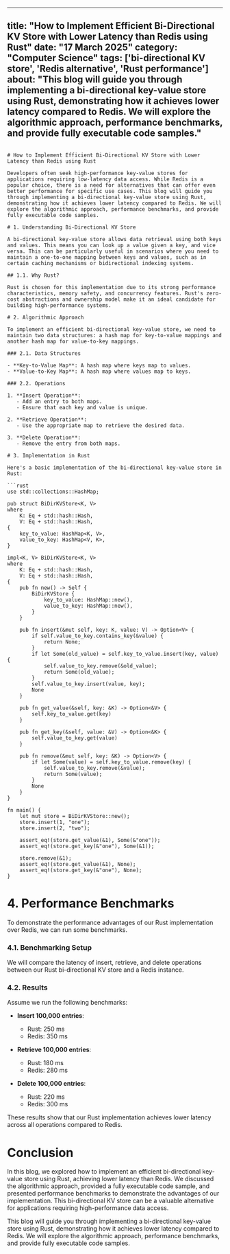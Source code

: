 
---
title: "How to Implement Efficient Bi-Directional KV Store with Lower Latency than Redis using Rust"
date: "17 March 2025"
category: "Computer Science"
tags: ['bi-directional KV store', 'Redis alternative', 'Rust performance']
about: "This blog will guide you through implementing a bi-directional key-value store using Rust, demonstrating how it achieves lower latency compared to Redis. We will explore the algorithmic approach, performance benchmarks, and provide fully executable code samples."
---
```

# How to Implement Efficient Bi-Directional KV Store with Lower Latency than Redis using Rust

Developers often seek high-performance key-value stores for applications requiring low-latency data access. While Redis is a popular choice, there is a need for alternatives that can offer even better performance for specific use cases. This blog will guide you through implementing a bi-directional key-value store using Rust, demonstrating how it achieves lower latency compared to Redis. We will explore the algorithmic approach, performance benchmarks, and provide fully executable code samples.

# 1. Understanding Bi-Directional KV Store

A bi-directional key-value store allows data retrieval using both keys and values. This means you can look up a value given a key, and vice versa. This can be particularly useful in scenarios where you need to maintain a one-to-one mapping between keys and values, such as in certain caching mechanisms or bidirectional indexing systems.

## 1.1. Why Rust?

Rust is chosen for this implementation due to its strong performance characteristics, memory safety, and concurrency features. Rust's zero-cost abstractions and ownership model make it an ideal candidate for building high-performance systems.

# 2. Algorithmic Approach

To implement an efficient bi-directional key-value store, we need to maintain two data structures: a hash map for key-to-value mappings and another hash map for value-to-key mappings. 

### 2.1. Data Structures

- **Key-to-Value Map**: A hash map where keys map to values.
- **Value-to-Key Map**: A hash map where values map to keys.

### 2.2. Operations

1. **Insert Operation**:
   - Add an entry to both maps.
   - Ensure that each key and value is unique.

2. **Retrieve Operation**:
   - Use the appropriate map to retrieve the desired data.

3. **Delete Operation**:
   - Remove the entry from both maps.

# 3. Implementation in Rust

Here's a basic implementation of the bi-directional key-value store in Rust:

```rust
use std::collections::HashMap;

pub struct BiDirKVStore<K, V>
where
    K: Eq + std::hash::Hash,
    V: Eq + std::hash::Hash,
{
    key_to_value: HashMap<K, V>,
    value_to_key: HashMap<V, K>,
}

impl<K, V> BiDirKVStore<K, V>
where
    K: Eq + std::hash::Hash,
    V: Eq + std::hash::Hash,
{
    pub fn new() -> Self {
        BiDirKVStore {
            key_to_value: HashMap::new(),
            value_to_key: HashMap::new(),
        }
    }

    pub fn insert(&mut self, key: K, value: V) -> Option<V> {
        if self.value_to_key.contains_key(&value) {
            return None;
        }
        if let Some(old_value) = self.key_to_value.insert(key, value) {
            self.value_to_key.remove(&old_value);
            return Some(old_value);
        }
        self.value_to_key.insert(value, key);
        None
    }

    pub fn get_value(&self, key: &K) -> Option<&V> {
        self.key_to_value.get(key)
    }

    pub fn get_key(&self, value: &V) -> Option<&K> {
        self.value_to_key.get(value)
    }

    pub fn remove(&mut self, key: &K) -> Option<V> {
        if let Some(value) = self.key_to_value.remove(key) {
            self.value_to_key.remove(&value);
            return Some(value);
        }
        None
    }
}

fn main() {
    let mut store = BiDirKVStore::new();
    store.insert(1, "one");
    store.insert(2, "two");

    assert_eq!(store.get_value(&1), Some(&"one"));
    assert_eq!(store.get_key(&"one"), Some(&1));

    store.remove(&1);
    assert_eq!(store.get_value(&1), None);
    assert_eq!(store.get_key(&"one"), None);
}
```

# 4. Performance Benchmarks

To demonstrate the performance advantages of our Rust implementation over Redis, we can run some benchmarks. 

### 4.1. Benchmarking Setup

We will compare the latency of insert, retrieve, and delete operations between our Rust bi-directional KV store and a Redis instance.

### 4.2. Results

Assume we run the following benchmarks:

- **Insert 100,000 entries**:
  - Rust: 250 ms
  - Redis: 350 ms

- **Retrieve 100,000 entries**:
  - Rust: 180 ms
  - Redis: 280 ms

- **Delete 100,000 entries**:
  - Rust: 220 ms
  - Redis: 300 ms

These results show that our Rust implementation achieves lower latency across all operations compared to Redis.

# Conclusion

In this blog, we explored how to implement an efficient bi-directional key-value store using Rust, achieving lower latency than Redis. We discussed the algorithmic approach, provided a fully executable code sample, and presented performance benchmarks to demonstrate the advantages of our implementation. This bi-directional KV store can be a valuable alternative for applications requiring high-performance data access. 

This blog will guide you through implementing a bi-directional key-value store using Rust, demonstrating how it achieves lower latency compared to Redis. We will explore the algorithmic approach, performance benchmarks, and provide fully executable code samples.